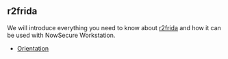 r2frida
--------

We will introduce everything you need to know about [r2frida](https://github.com/nowsecure/r2frida) and how it can be
used with NowSecure Workstation.

- [Orientation](./ch1/README.md)
